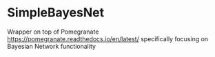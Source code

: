 # SimpleBayesNet
Wrapper on top of Pomegranate https://pomegranate.readthedocs.io/en/latest/ specifically focusing on Bayesian Network functionality
